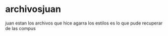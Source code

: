 # archivosjuan
juan estan los archivos que hice agarra los estilos es lo que pude recuperar de las compus
